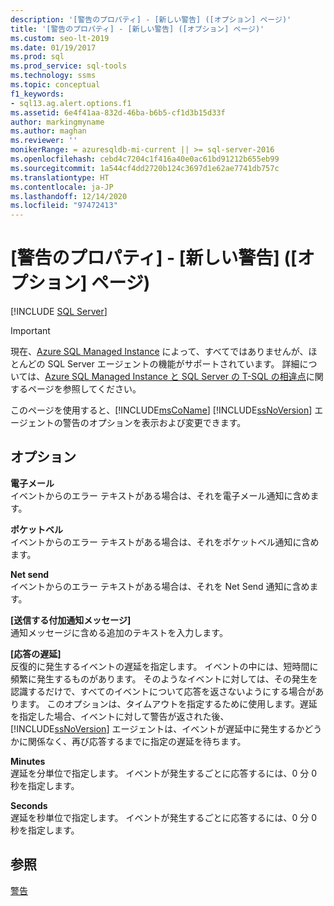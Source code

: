 ```yaml
---
description: '[警告のプロパティ] - [新しい警告] ([オプション] ページ)'
title: '[警告のプロパティ] - [新しい警告] ([オプション] ページ)'
ms.custom: seo-lt-2019
ms.date: 01/19/2017
ms.prod: sql
ms.prod_service: sql-tools
ms.technology: ssms
ms.topic: conceptual
f1_keywords:
- sql13.ag.alert.options.f1
ms.assetid: 6e4f41aa-832d-46ba-b6b5-cf1d3b15d33f
author: markingmyname
ms.author: maghan
ms.reviewer: ''
monikerRange: = azuresqldb-mi-current || >= sql-server-2016
ms.openlocfilehash: cebd4c7204c1f416a40e0ac61bd91212b655eb99
ms.sourcegitcommit: 1a544cf4dd2720b124c3697d1e62ae7741db757c
ms.translationtype: HT
ms.contentlocale: ja-JP
ms.lasthandoff: 12/14/2020
ms.locfileid: "97472413"
---
```

# <a name="alert-properties---new-alert-options-page"></a>[警告のプロパティ] - [新しい警告] ([オプション] ページ)
 [!INCLUDE [SQL Server](../../includes/applies-to-version/sqlserver.md)]

> [!IMPORTANT]  
> 現在、[Azure SQL Managed Instance](/azure/sql-database/sql-database-managed-instance) によって、すべてではありませんが、ほとんどの SQL Server エージェントの機能がサポートされています。 詳細については、[Azure SQL Managed Instance と SQL Server の T-SQL の相違点](/azure/sql-database/sql-database-managed-instance-transact-sql-information#sql-server-agent)に関するページを参照してください。

このページを使用すると、[!INCLUDE[msCoName](../../includes/msconame_md.md)] [!INCLUDE[ssNoVersion](../../includes/ssnoversion-md.md)] エージェントの警告のオプションを表示および変更できます。  

## <a name="options"></a>オプション  
**電子メール**  
イベントからのエラー テキストがある場合は、それを電子メール通知に含めます。  
  
**ポケットベル**  
イベントからのエラー テキストがある場合は、それをポケットベル通知に含めます。  
  
**Net send**  
イベントからのエラー テキストがある場合は、それを Net Send 通知に含めます。  
  
**[送信する付加通知メッセージ]**  
通知メッセージに含める追加のテキストを入力します。  
  
**[応答の遅延]**  
反復的に発生するイベントの遅延を指定します。 イベントの中には、短時間に頻繁に発生するものがあります。 そのようなイベントに対しては、その発生を認識するだけで、すべてのイベントについて応答を返さないようにする場合があります。 このオプションは、タイムアウトを指定するために使用します。遅延を指定した場合、イベントに対して警告が返された後、 [!INCLUDE[ssNoVersion](../../includes/ssnoversion-md.md)] エージェントは、イベントが遅延中に発生するかどうかに関係なく、再び応答するまでに指定の遅延を待ちます。  
  
**Minutes**  
遅延を分単位で指定します。 イベントが発生するごとに応答するには、0 分 0 秒を指定します。  
  
**Seconds**  
遅延を秒単位で指定します。 イベントが発生するごとに応答するには、0 分 0 秒を指定します。  
  
## <a name="see-also"></a>参照  
[警告](../../ssms/agent/alerts.md)  
